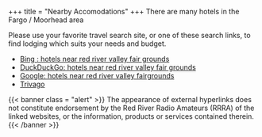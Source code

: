 +++
title = "Nearby Accomodations"
+++
There are many hotels in the Fargo / Moorhead area

Please use your favorite travel search site, or one of these search links, to find lodging which suits your
needs and budget.

* [Bing : hotels near red river valley fair grounds](https://www.bing.com/search?q=hotels+near+fargo+moorhead)
* [DuckDuckGo: hotels near red river valley fair grounds](https://duckduckgo.com/?va=r&t=hd&q=hotels+near+fargo+moorhead&ia=places)
* [Google: hotels near red river valley fairgrounds](https://www.google.com/search?q=hotels+near+fargo+moorhead+fargo)
* [Trivago](https://www.trivago.com/en-US)

{{< banner class = "alert" >}}
The appearance of external hyperlinks does not constitute endorsement by the
Red River Radio Amateurs (RRRA) of the linked websites, or the
information, products or services contained therein.
{{< /banner >}}
